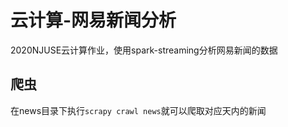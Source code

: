 # 云计算-网易新闻分析

2020NJUSE云计算作业，使用spark-streaming分析网易新闻的数据

## 爬虫

在news目录下执行`scrapy crawl news`就可以爬取对应天内的新闻